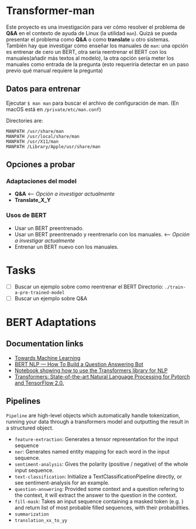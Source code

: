 # Transformer-man

Este proyecto es una investigación para ver cómo resolver el problema de **Q&A** en el contexto de ayuda de Linux (la utilidad `man`). Quizá se pueda presentar el problema como **Q&A** o como **translate** u otro sistemas. También hay que investigar cómo enseñar los manuales de `man`: una opción es entrenar de cero un BERT, otra sería reentrenar el BERT con los manuales(añadir más textos al modelo), la otra opción sería meter los manuales como entrada de la pregunta (esto requeriría detectar en un paso previo qué manual requiere la pregunta)

## Datos para entrenar 

Ejecutar `$ man man` para buscar el archivo de configuración de man. (En macOS está en `/private/etc/man.conf`)

Directories are:

    MANPATH /usr/share/man
    MANPATH /usr/local/share/man
    MANPATH /usr/X11/man
    MANPATH /Library/Apple/usr/share/man


## Opciones a probar

### Adaptaciones del model

- **Q&A** <-- *Opción a investigar actualmente*
- **Translate\_X\_Y**

### Usos de BERT

- Usar un BERT preentrenado.
- Usar un BERT preentrenado y reentrenarlo con los manuales.  <-- *Opción a investigar actualmente*
- Entrenar un BERT nuevo con los manuales.

# Tasks

- [ ] Buscar un ejemplo sobre como reentrenar el BERT
    Directorio: `./train-a-pre-trained-model`
- [ ] Buscar un ejemplo sobre Q&A

# BERT Adaptations

## Documentation links

- [Towards Machine Learning](https://towardsml.com/2019/09/17/bert-explained-a-complete-guide-with-theory-and-tutorial/)
- [BERT NLP — How To Build a Question Answering Bot](https://towardsdatascience.com/bert-nlp-how-to-build-a-question-answering-bot-98b1d1594d7b)
- [Notebook showing how to use the Transformers library for NLP](https://github.com/Spain-AI/transformers/blob/master/transformers-multiclass.ipynb)
- [Transformers: State-of-the-art Natural Language Processing for Pytorch and TensorFlow 2.0.](https://github.com/huggingface/transformers)

## Pipelines

`Pipeline` are high-level objects which automatically handle tokenization, running your data through a transformers model and outputting the result in a structured object.

- `feature-extraction`: Generates a tensor representation for the input sequence
- `ner`: Generates named entity mapping for each word in the input sequence.
- `sentiment-analysis`: Gives the polarity (positive / negative) of the whole input sequence.
- `text-classification`: Initialize a TextClassificationPipeline directly, or see sentiment-analysis for an example.
- `question-answering`: Provided some context and a question refering to the context, it will extract the answer to the question in the context.
- `fill-mask`: Takes an input sequence containing a masked token (e.g. <mask>) and return list of most probable filled sequences, with their probabilities.
- `summarization`
- `translation_xx_to_yy`